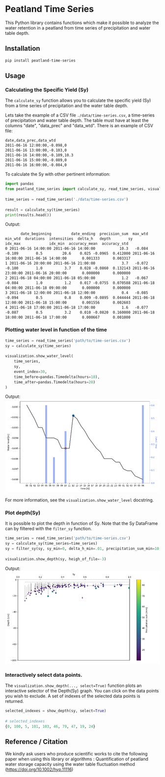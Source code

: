 # Peatland Time Series

This Python library contains functions which make it possible to analyze the water retention in a peatland from time series of precipitation and water table depth.

## Installation
```bash
pip install peatland-time-series
```


## Usage

### Calculating the Specific Yield (Sy)
The `calculate_sy` function allows you to calculate the specific yield (Sy)
from a time series of precipitation and the water table depth.

Lets take the example of a CSV file `./data/time-series.csv`, a time-series of precipitation and water table depth. The table must have at least the columns "date", "data_prec" and "data_wtd". There is an example of CSV file:
```
date,data_prec,data_wtd
2011-06-16 12:00:00,-0.098,0
2011-06-16 13:00:00,-0.103,0
2011-06-16 14:00:00,-0.109,10.3
2011-06-16 15:00:00,-0.089,0
2011-06-16 16:00:00,-0.084,0
```

To calculate the Sy with other pertinent information:
```python
import pandas
from peatland_time_series import calculate_sy, read_time_series, visualization

time_series = read_time_series('./data/time-series.csv')

result = calculate_sy(time_series)
print(results.head())
```
Output:
```
       date_beginning         date_ending  precision_sum  max_wtd  min_wtd  durations  intensities  delta_h   depth        sy             idx_max             idx_min  accuracy_mean  accuracy_std
0 2011-06-16 14:00:00 2011-06-16 14:00:00           10.3   -0.084   -0.109        0.5         20.6    0.025 -0.0965  0.412000 2011-06-16 16:00:00 2011-06-16 14:00:00       0.001333      0.003317
1 2011-06-16 20:00:00 2011-06-16 21:00:00            3.7   -0.072   -0.100        1.0          3.7    0.028 -0.0860  0.132143 2011-06-16 23:00:00 2011-06-16 20:00:00       0.000000      0.000000
2 2011-06-18 04:00:00 2011-06-18 05:00:00            1.2   -0.067   -0.084        1.0          1.2    0.017 -0.0755  0.070588 2011-06-18 04:00:00 2011-06-18 09:00:00       0.000000      0.000000
3 2011-06-18 12:00:00 2011-06-18 12:00:00            0.4   -0.085   -0.094        0.5          0.8    0.009 -0.0895  0.044444 2011-06-18 12:00:00 2011-06-18 15:00:00       0.001556      0.002603
4 2011-06-18 17:00:00 2011-06-18 17:00:00            1.6   -0.077   -0.087        0.5          3.2    0.010 -0.0820  0.160000 2011-06-18 18:00:00 2011-06-18 17:00:00       0.000667      0.001000
```

### Plotting water level in function of the time
```python
time_series = read_time_series('path/to/time-series.csv')
sy = calculate_sy(time_series)

visualization.show_water_level(
    time_series,
    sy,
    event_index=30,
    time_before=pandas.Timedelta(hours=10),
    time_after=pandas.Timedelta(hours=20)
)
```
Output:
![water_level_by_time](https://github.com/ulaval-rs/peatland-time-series/blob/main/docs/images/water_level_by_time1.png)

For more information, see the `visualization.show_water_level` docstring. 

### Plot depth(Sy) 
It is possible to plot the depth in function of Sy.
Note that the Sy DataFrame can by filtered with the `filter_sy` function.
```python
time_series = read_time_series('path/to/time-series.csv')
sy = calculate_sy(time_series=time_series)
sy = filter_sy(sy, sy_min=0, delta_h_min=.01, precipitation_sum_min=10, precipitation_sum_max=100)

visualization.show_depth(sy, heigh_of_file=-3)
```
Output:
![depth_by_sy](https://github.com/ulaval-rs/peatland-time-series/blob/main/docs/images/depth_by_sy.png)


### Interactively select data points.
The `visualization.show_depth(..., select=True)` function plots an interactive selector of the Depth(Sy)
graph. You can click on the data points you wish to exclude.
A set of indexes of the selected data points is returned.
```python
selected_indexes = show_depth(sy, select=True)

# selected_indexes
{0, 100, 5, 101, 103, 46, 79, 47, 19, 24}
```

## Reference / Citation
We kindly ask users who produce scientific works to cite the following paper when using this library or algorithms :
Quantification of peatland water storage capacity using the water table fluctuation method (https://doi.org/10.1002/hyp.11116)

